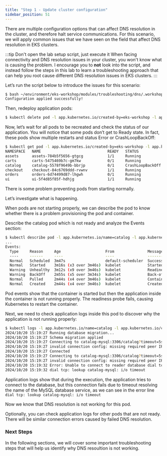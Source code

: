 ```yaml
---
title: "Step 1 - Update cluster configuration"
sidebar_position: 51
---
```


There are multiple configuration options that can affect DNS resolution in the cluster, and therefore halt service communications. For this scenario, we will apply common issues that we have seen on the field that affect DNS resolution in EKS clusters.

:::tip Don't open the lab setup script, just execute it
When facing connectivity and DNS resolution issues in your cluster, you won't know what is causing the problem. I encourage you to **not** look into the script, and instead follow the steps in this lab to learn a troubleshooting approach that can help you root cause different DNS resolution issues in EKS clusters.
:::

Let’s run the script below to introduce the issues for this scenario:

```bash timeout=180 wait=5
$ bash ~/environment/eks-workshop/modules/troubleshooting/dns/.workshop/lab-setup.sh
Configuration applied successfully!
```

Then, redeploy application pods:

```bash timeout=30 wait=30
$ kubectl delete pod -l app.kubernetes.io/created-by=eks-workshop -l app.kubernetes.io/component=service -A
```

Now, let’s wait for all pods to be recreated and check the status of our application. You will notice that some pods don’t get to Ready state. In fact, these pods show multiple restarts and status Error or CrashLoopBackOff:

```bash timeout=30 expectError=true
$ kubectl get pod -l app.kubernetes.io/created-by=eks-workshop -l app.kubernetes.io/component=service -A
NAMESPACE   NAME                              READY   STATUS             RESTARTS      AGE
assets      assets-784b5f5656-gtgcg           1/1     Running            0             110s
carts       carts-5475469b7c-gm7kw            0/1     Running            2 (40s ago)   110s
catalog     catalog-5578f9649b-bbrjp          0/1     CrashLoopBackOff   3 (42s ago)   110s
checkout    checkout-84c6769ddd-rvwnv         1/1     Running            0             110s
orders      orders-6d74499d87-lhgwh           0/1     Running            2 (44s ago)   110s
ui          ui-5f4d85f85f-hdhjg               1/1     Running            0             109s
```

There is some problem preventing pods from starting normally.

Let’s investigate what is happening.

When pods are not starting properly, we can describe the pod to know whether there is a problem provisioning the pod and container.

Describe the catalog pod which is not ready and analyze the Events section:

```bash timeout=30 expectError=true
$ kubectl describe pod -l app.kubernetes.io/name=catalog -l app.kubernetes.io/component=service -n catalog
...
Events:
  Type     Reason     Age                    From               Message
  ----     ------     ----                   ----               -------
  Normal   Scheduled  3m47s                  default-scheduler  Successfully assigned catalog/catalog-5578f9649b-bbrjp to ip-10-42-100-65.us-west-2.compute.internal
  Normal   Started    3m16s (x3 over 3m46s)  kubelet            Started container catalog
  Warning  Unhealthy  3m12s (x9 over 3m46s)  kubelet            Readiness probe failed: Get "http://10.42.115.209:8080/health": dial tcp 10.42.115.209:8080: connect: connection refused
  Warning  BackOff    2m55s (x5 over 3m34s)  kubelet            Back-off restarting failed container catalog in pod catalog-5578f9649b-bbrjp_catalog(b5c1c1fa-5db6-4be4-8dcd-0910410f5630)
  Normal   Pulled     2m44s (x4 over 3m46s)  kubelet            Container image "public.ecr.aws/aws-containers/retail-store-sample-catalog:0.4.0" already present on machine
  Normal   Created    2m44s (x4 over 3m46s)  kubelet            Created container catalog
```

Pod events show that the container is started but then the application inside the container is not running properly. The readiness probe fails, causing Kubernetes to restart the container.

Next, we need to check application logs inside this pod to discover why the application is not running properly:

```bash timeout=30 expectError=true
$ kubectl logs -l app.kubernetes.io/name=catalog -l app.kubernetes.io/component=service -n catalog
2024/10/20 15:19:27 Running database migration...
2024/10/20 15:19:27 Schema migration applied
2024/10/20 15:19:27 Connecting to catalog-mysql:3306/catalog?timeout=5s
2024/10/20 15:19:27 invalid connection config: missing required peer IP or hostname
2024/10/20 15:19:27 Connected
2024/10/20 15:19:27 Connecting to catalog-mysql:3306/catalog?timeout=5s
2024/10/20 15:19:27 invalid connection config: missing required peer IP or hostname
2024/10/20 15:19:32 Error: Unable to connect to reader database dial tcp: lookup catalog-mysql: i/o timeout
2024/10/20 15:19:32 dial tcp: lookup catalog-mysql: i/o timeout
```

Application logs show that during the execution, the application tries to connect to the database, but this connection fails due to timeout resolving the name of the MySQL database service, as we can see in the error line `dial tcp: lookup catalog-mysql: i/o timeout`

Now we know that DNS resolution is not working for this pod.

Optionally, you can check application logs for other pods that are not ready. There will be similar connection errors caused by failed DNS resolution.

### Next Steps

In the following sections, we will cover some important troubleshooting steps that will help us identify why DNS resoultion is not working.
